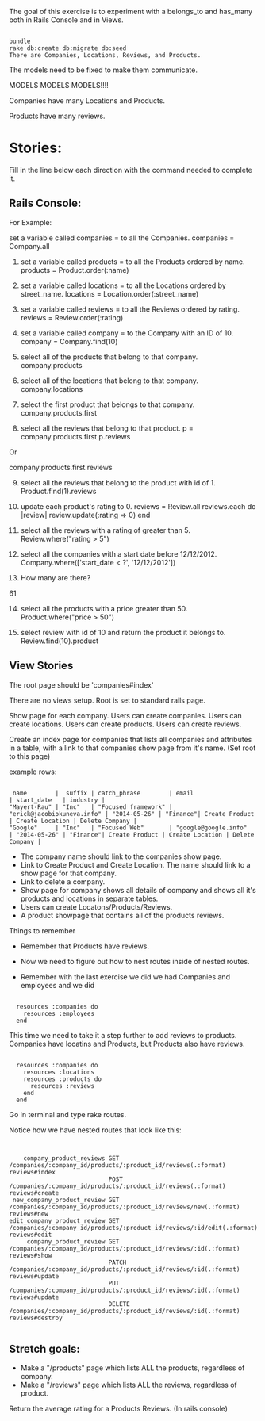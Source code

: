 The goal of this exercise is to experiment with a belongs_to and has_many both in Rails Console and in Views.

```

bundle
rake db:create db:migrate db:seed
There are Companies, Locations, Reviews, and Products.

```

The models need to be fixed to make them communicate.

MODELS MODELS MODELS!!!!

Companies have many Locations and Products.

Products have many reviews.


# Stories:

Fill in the line below each direction with the command needed to complete it.

## Rails Console:

For Example:

set a variable called companies = to all the Companies.
  companies = Company.all

1. set a variable called products = to all the Products ordered by name.
  products = Product.order(:name)

2. set a variable called locations = to all the Locations ordered by street_name.
  locations = Location.order(:street_name)


3. set a variable called reviews = to all the Reviews ordered by rating.
  reviews = Review.order(:rating)

4. set a variable called company = to the Company with an ID of 10.
  company = Company.find(10)

5. select all of the products that belong to that company.
  company.products

6. select all of the locations that belong to that company.
  company.locations

7. select the first product that belongs to that company.
  company.products.first

8. select all the reviews that belong to that product.
  p = company.products.first
  p.reviews

  Or

  company.products.first.reviews

9. select all the reviews that belong to the product with id of 1.
  Product.find(1).reviews

10. update each product's rating to 0.
  reviews = Review.all
  reviews.each do |review|
  review.update(:rating => 0)
  end


11. select all the reviews with a rating of greater than 5.  
Review.where("rating  > 5")


12. select all the companies with a start date before 12/12/2012.  
Company.where(['start_date < ?', '12/12/2012'])


13. How many are there?
<!--by typing "_.count" in rails c, we can go back to the last return, which provides us with the number of co. that started before that date.-->
61


14. select all the products with a price greater than 50.
Product.where("price > 50")


15. select review with id of 10 and return the product it belongs to.
Review.find(10).product








## View Stories

The root page should be 'companies#index'

There are no views setup. Root is set to standard rails page.

Show page for each company.
Users can create companies.
Users can create locations.
Users can create products.
Users can create reviews.


Create an index page for companies that lists all companies and attributes in a table, with a link to that companies show page from it's name.
(Set root to this page)

example rows:

```

 name        |  suffix | catch_phrase        | email                      | start_date   | industry |
"Mayert-Rau" | "Inc"   | "Focused framework" | "erick@jacobiokuneva.info" | "2014-05-26" | "Finance"| Create Product | Create Location | Delete Company |
"Google"     | "Inc"   | "Focused Web"       | "google@google.info"       | "2014-05-26" | "Finance"| Create Product | Create Location | Delete Company |

```



* The company name should link to the companies show page.
* Link to Create Product and Create Location. The name should link to a show page for that company.
* Link to delete a company.
* Show page for company shows all details of company and shows all it's products and locations in separate tables.
* Users can create Locatons/Products/Reviews.
* A product showpage that contains all of the products reviews.



Things to remember
* Remember that Products have reviews.
* Now we need to figure out how to nest routes inside of nested routes.



* Remember with the last exercise we did we had Companies and employees and we did

```

  resources :companies do
    resources :employees
  end

```

This time we need to take it a step further to add reviews to products. Companies have locatins and Products, but Products also have reviews.

```

  resources :companies do
    resources :locations
    resources :products do
      resources :reviews
    end
  end

```



Go in terminal and type rake routes.


Notice how we have nested routes that look like this:

```


    company_product_reviews GET    /companies/:company_id/products/:product_id/reviews(.:format)          reviews#index
                            POST   /companies/:company_id/products/:product_id/reviews(.:format)          reviews#create
 new_company_product_review GET    /companies/:company_id/products/:product_id/reviews/new(.:format)      reviews#new
edit_company_product_review GET    /companies/:company_id/products/:product_id/reviews/:id/edit(.:format) reviews#edit
     company_product_review GET    /companies/:company_id/products/:product_id/reviews/:id(.:format)      reviews#show
                            PATCH  /companies/:company_id/products/:product_id/reviews/:id(.:format)      reviews#update
                            PUT    /companies/:company_id/products/:product_id/reviews/:id(.:format)      reviews#update
                            DELETE /companies/:company_id/products/:product_id/reviews/:id(.:format)      reviews#destroy


```





## Stretch goals:

* Make a "/products" page which lists ALL the products, regardless of company.
* Make a "/reviews" page which lists ALL the reviews, regardless of product.

Return the average rating for a Products Reviews. (In rails console)
